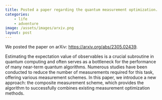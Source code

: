 ```yaml
---
title: Posted a paper regarding the quantum measurement optimization.
categories:
    - life
    - adventure
image: /assets/images/arxiv.png
layout: post
---
```


We posted the paper on arXiv: https://arxiv.org/abs/2305.02439. 

Estimating the expectation value of observables is a crucial subroutine in quantum computing and often serves as a bottleneck for the performance of many near-term quantum algorithms. Numerous studies have been conducted to reduce the number of measurements required for this task, offering various measurement schemes. 
In this paper, we introduce a new approach: the composite measurement scheme, which provides the algorithm to successfully combines existing measurement optimization methods.